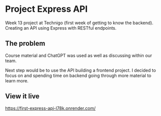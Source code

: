 # Project Express API

Week 13 project at Technigo (first week of getting to know the backend). Creating an API using Express with RESTful endpoints.


## The problem

Course material and ChatGPT was used as well as discussing within our team.

Next step would be to use the API building a frontend project. I decided to focus on and spending time on backend going through more material to learn more.

## View it live

https://first-express-api-l78k.onrender.com/
